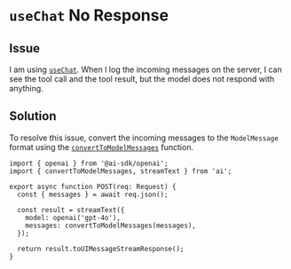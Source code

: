 # `useChat` No Response

## Issue

I am using [`useChat`](../reference/ai-sdk-ui/use-chat.md).
When I log the incoming messages on the server, I can see the tool call and the tool result, but the model does not respond with anything.

## Solution

To resolve this issue, convert the incoming messages to the `ModelMessage` format using the [`convertToModelMessages`](../reference/ai-sdk-ui/convert-to-model-messages.md) function.

```tsx
import { openai } from '@ai-sdk/openai';
import { convertToModelMessages, streamText } from 'ai';

export async function POST(req: Request) {
  const { messages } = await req.json();

  const result = streamText({
    model: openai('gpt-4o'),
    messages: convertToModelMessages(messages),
  });

  return result.toUIMessageStreamResponse();
}
```

